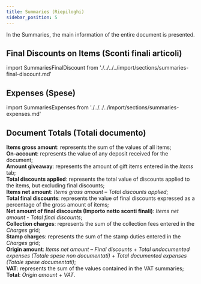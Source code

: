 ```yaml
---
title: Summaries (Riepiloghi)
sidebar_position: 5
---
```


In the Summaries, the main information of the entire document is presented.

## Final Discounts on Items (Sconti finali articoli)

import SummariesFinalDiscount from './../../../import/sections/summaries-final-discount.md'

<SummariesFinalDiscount />

## Expenses (Spese)

import SummariesExpenses from './../../../import/sections/summaries-expenses.md'

<SummariesExpenses />

## Document Totals (Totali documento)

**Items gross amount**: represents the sum of the values of all items;  
**On-account**: represents the value of any deposit received for the document;  
**Amount giveaway**: represents the amount of gift items entered in the *Items* tab;  
**Total discounts applied**: represents the total value of discounts applied to the items, but excluding final discounts;  
**Items net amount**: *Items gross amount* – *Total discounts applied*;  
**Total final discounts**: represents the value of final discounts expressed as a percentage of the gross amount of items;  
**Net amount of final discounts (Importo netto sconti finali)**: *Items net amount* - *Total final discounts*;  
**Collection charges**: represents the sum of the collection fees entered in the *Charges* grid;  
**Stamp charges**: represents the sum of the stamp duties entered in the *Charges* grid;   
**Origin amount**: *Items net amount* – *Final discounts* + *Total undocumented expenses (Totale spese non documentati)* + *Total documented expenses (Totale spese documentati)*;  
**VAT**: represents the sum of the values contained in the VAT summaries;  
**Total**: *Origin amount* + *VAT*.